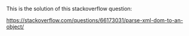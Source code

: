 This is the solution of this stackoverflow question: 

https://stackoverflow.com/questions/66173031/parse-xml-dom-to-an-object/

